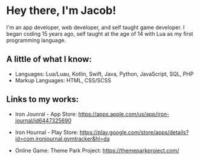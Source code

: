 # Hey there, I'm Jacob!
I'm an app developer, web developer, and self taught game developer. I began coding 15 years ago,
self taught at the age of 14 with Lua as my first programming language.

## A little of what I know:
* Languages: Lua/Luau, Kotlin, Swift, Java, Python, JavaScript, SQL, PHP
* Markup Languages: HTML, CSS/SCSS

## Links to my works:
  * Iron Jounral - App Store: https://apps.apple.com/us/app/iron-journal/id6447325690
  * Iron Hournal - Play Store: https://play.google.com/store/apps/details?id=com.ironjournal.gymtracker&hl=da

  * Online Game: Theme Park Project: https://themeparkproject.com/


<!--
**JMiller7334/JMiller7334** is a ✨ _special_ ✨ repository because its `README.md` (this file) appears on your GitHub profile.

Here are some ideas to get you started:

- 🔭 I’m currently working on ...
- 🌱 I’m currently learning ...
- 👯 I’m looking to collaborate on ...
- 🤔 I’m looking for help with ...
- 💬 Ask me about ...
- 📫 How to reach me: ...
- 😄 Pronouns: ...
- ⚡ Fun fact: ...
-->
